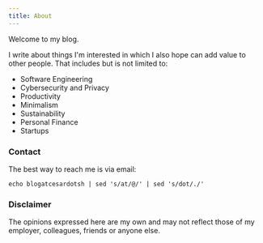 ```yaml
---
title: About
---
```


Welcome to my blog.

I write about things I'm interested in which I also hope can add value to other people. That includes but is not limited to:

* Software Engineering
* Cybersecurity and Privacy
* Productivity
* Minimalism
* Sustainability
* Personal Finance
* Startups

### Contact

The best way to reach me is via email:

```shell
echo blogatcesardotsh | sed 's/at/@/' | sed 's/dot/./'
``` 

### Disclaimer

The opinions expressed here are my own and may not reflect those of my employer, colleagues, friends or anyone else.
